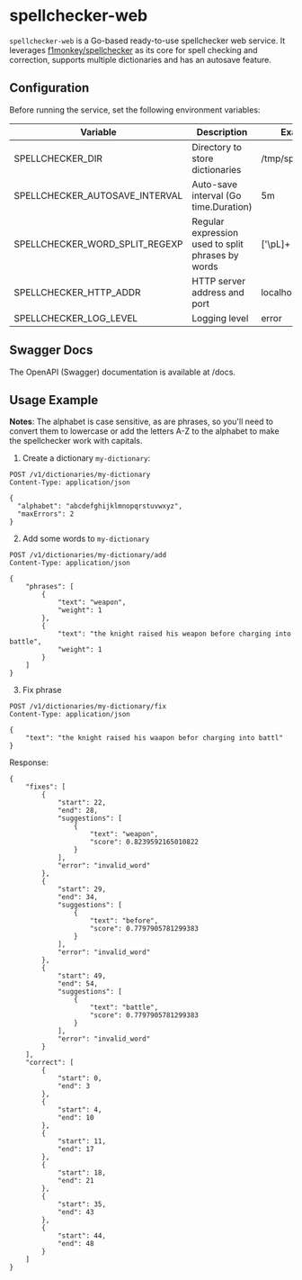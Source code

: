 # spellchecker-web

`spellchecker-web` is a Go-based ready-to-use spellchecker web service. It leverages [f1monkey/spellchecker](https://github.com/f1monkey/spellchecker) as its core for spell checking and correction, supports multiple dictionaries and has an autosave feature.

## Configuration

Before running the service, set the following environment variables:

|Variable        | 	Description | Example | Default value | Required |
|----------------|------------- |---------|---------------|----------|
|SPELLCHECKER_DIR| 	Directory to store dictionaries |	/tmp/spellchecker | none | yes |
|SPELLCHECKER_AUTOSAVE_INTERVAL| 	Auto-save interval (Go time.Duration) | 5m | none | no |
|SPELLCHECKER_WORD_SPLIT_REGEXP| Regular expression used to split phrases by words | ['\pL]+ | ['\pL]+| no |
|SPELLCHECKER_HTTP_ADDR| 	HTTP server address and port | localhost:8011 | localhost:8011 | no |
|SPELLCHECKER_LOG_LEVEL| 	Logging level |	error | info | no |

## Swagger Docs

The OpenAPI (Swagger) documentation is available at /docs.

## Usage Example

__Notes__: The alphabet is case sensitive, as are phrases, so you'll need to convert them to lowercase or add the letters A-Z to the alphabet to make the spellchecker work with capitals.

1) Create a dictionary `my-dictionary`:

```
POST /v1/dictionaries/my-dictionary
Content-Type: application/json

{
  "alphabet": "abcdefghijklmnopqrstuvwxyz",
  "maxErrors": 2
}
```

2) Add some words to `my-dictionary`
```
POST /v1/dictionaries/my-dictionary/add
Content-Type: application/json

{
    "phrases": [
        {
            "text": "weapon",
            "weight": 1
        },
        {
            "text": "the knight raised his weapon before charging into battle",
            "weight": 1
        }
    ]
}
```

3) Fix phrase
```
POST /v1/dictionaries/my-dictionary/fix
Content-Type: application/json

{
    "text": "the knight raised his waapon befor charging into battl"
}
```

Response:

```
{
    "fixes": [
        {
            "start": 22,
            "end": 28,
            "suggestions": [
                {
                    "text": "weapon",
                    "score": 0.8239592165010822
                }
            ],
            "error": "invalid_word"
        },
        {
            "start": 29,
            "end": 34,
            "suggestions": [
                {
                    "text": "before",
                    "score": 0.7797905781299383
                }
            ],
            "error": "invalid_word"
        },
        {
            "start": 49,
            "end": 54,
            "suggestions": [
                {
                    "text": "battle",
                    "score": 0.7797905781299383
                }
            ],
            "error": "invalid_word"
        }
    ],
    "correct": [
        {
            "start": 0,
            "end": 3
        },
        {
            "start": 4,
            "end": 10
        },
        {
            "start": 11,
            "end": 17
        },
        {
            "start": 18,
            "end": 21
        },
        {
            "start": 35,
            "end": 43
        },
        {
            "start": 44,
            "end": 48
        }
    ]
}
```